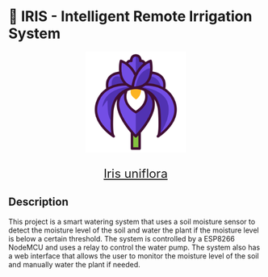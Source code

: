 # 🌸 IRIS - Intelligent Remote Irrigation System

<p align="center">
<img src=".github/assets/logo.png" width="200"/>
<p align="center" style="font-size: 24px;"><a href="https://en.wikipedia.org/wiki/Iris_uniflora">Iris uniflora</a></p>
</p>

## Description
This project is a smart watering system that uses a soil moisture sensor to detect the moisture level of the soil and water the plant 
if the moisture level is below a certain threshold. The system is controlled by a ESP8266 NodeMCU and uses a relay to control the water pump. 
The system also has a web interface that allows the user to monitor the moisture level of the soil and manually water the plant if needed.
